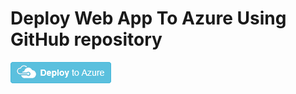 # Deploy Web App To Azure Using GitHub repository

<a href="https://portal.azure.com/#create/Microsoft.Template/uri/https%3A%2F%2Fraw.githubusercontent.com%2Fpradeepsolliance%2Fcontosomovies%2Fmaster%2Fazuredeploy.json" rel="nofollow">
    <img src="https://raw.githubusercontent.com/Azure/azure-quickstart-templates/master/1-CONTRIBUTION-GUIDE/images/deploytoazure.png" style="max-width:100%;">
</a>
